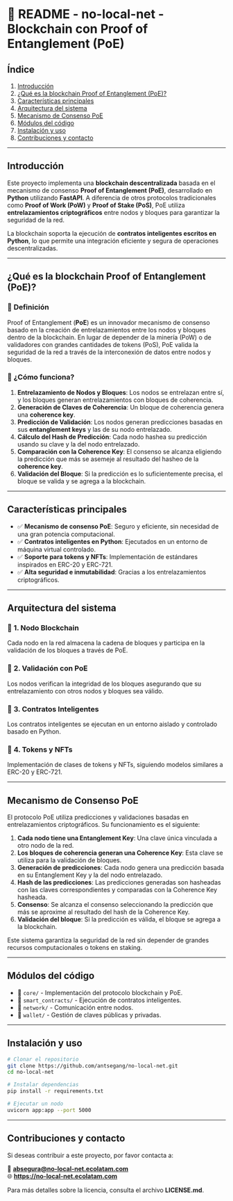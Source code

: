 # 📖 **README - no-local-net - Blockchain con Proof of Entanglement (PoE)**

## **Índice**
1. [Introducción](#introducción)
2. [¿Qué es la blockchain Proof of Entanglement (PoE)?](#qué-es-la-blockchain-proof-of-entanglement-poe)
3. [Características principales](#características-principales)
4. [Arquitectura del sistema](#arquitectura-del-sistema)
5. [Mecanismo de Consenso PoE](#mecanismo-de-consenso-poe)
6. [Módulos del código](#módulos-del-código)
7. [Instalación y uso](#instalación-y-uso)
8. [Contribuciones y contacto](#contribuciones-y-contacto)

---

## **Introducción**

Este proyecto implementa una **blockchain descentralizada** basada en el mecanismo de consenso **Proof of Entanglement (PoE)**, desarrollado en **Python** utilizando **FastAPI**. A diferencia de otros protocolos tradicionales como **Proof of Work (PoW)** y **Proof of Stake (PoS)**, PoE utiliza **entrelazamientos criptográficos** entre nodos y bloques para garantizar la seguridad de la red.

La blockchain soporta la ejecución de **contratos inteligentes escritos en Python**, lo que permite una integración eficiente y segura de operaciones descentralizadas.

---

## **¿Qué es la blockchain Proof of Entanglement (PoE)?**

### 🔹 **Definición**

Proof of Entanglement (**PoE**) es un innovador mecanismo de consenso basado en la creación de entrelazamientos entre los nodos y bloques dentro de la blockchain. En lugar de depender de la minería (PoW) o de validadores con grandes cantidades de tokens (PoS), PoE valida la seguridad de la red a través de la interconexión de datos entre nodos y bloques.

### 🔹 **¿Cómo funciona?**

1. **Entrelazamiento de Nodos y Bloques**: Los nodos se entrelazan entre sí, y los bloques generan entrelazamientos con bloques de coherencia.
2. **Generación de Claves de Coherencia**: Un bloque de coherencia genera una **coherence key**.
3. **Predicción de Validación**: Los nodos generan predicciones basadas en sus **entanglement keys** y las de su nodo entrelazado.
4. **Cálculo del Hash de Predicción**: Cada nodo hashea su predicción usando su clave y la del nodo entrelazado.
5. **Comparación con la Coherence Key**: El consenso se alcanza eligiendo la predicción que más se asemeje al resultado del hasheo de la **coherence key**.
6. **Validación del Bloque**: Si la predicción es lo suficientemente precisa, el bloque se valida y se agrega a la blockchain.

---

## **Características principales**

- ✅ **Mecanismo de consenso PoE**: Seguro y eficiente, sin necesidad de una gran potencia computacional.
- ✅ **Contratos inteligentes en Python**: Ejecutados en un entorno de máquina virtual controlado.
- ✅ **Soporte para tokens y NFTs**: Implementación de estándares inspirados en ERC-20 y ERC-721.
- ✅ **Alta seguridad e inmutabilidad**: Gracias a los entrelazamientos criptográficos.

---

## **Arquitectura del sistema**

### 📌 **1. Nodo Blockchain**
Cada nodo en la red almacena la cadena de bloques y participa en la validación de los bloques a través de PoE.

### 📌 **2. Validación con PoE**
Los nodos verifican la integridad de los bloques asegurando que su entrelazamiento con otros nodos y bloques sea válido.

### 📌 **3. Contratos Inteligentes**
Los contratos inteligentes se ejecutan en un entorno aislado y controlado basado en Python.

### 📌 **4. Tokens y NFTs**
Implementación de clases de tokens y NFTs, siguiendo modelos similares a ERC-20 y ERC-721.

---

## **Mecanismo de Consenso PoE**

El protocolo PoE utiliza predicciones y validaciones basadas en entrelazamientos criptográficos. Su funcionamiento es el siguiente:

1. **Cada nodo tiene una Entanglement Key**: Una clave única vinculada a otro nodo de la red.
2. **Los bloques de coherencia generan una Coherence Key**: Esta clave se utiliza para la validación de bloques.
3. **Generación de predicciones**: Cada nodo genera una predicción basada en su Entanglement Key y la del nodo entrelazado.
4. **Hash de las predicciones**: Las predicciones generadas son hasheadas con las claves correspondientes y comparadas con la Coherence Key hasheada.
5. **Consenso**: Se alcanza el consenso seleccionando la predicción que más se aproxime al resultado del hash de la Coherence Key.
6. **Validación del bloque**: Si la predicción es válida, el bloque se agrega a la blockchain.

Este sistema garantiza la seguridad de la red sin depender de grandes recursos computacionales o tokens en staking.

---

## **Módulos del código**

- 📂 `core/` - Implementación del protocolo blockchain y PoE.
- 📂 `smart_contracts/` - Ejecución de contratos inteligentes.
- 📂 `network/` - Comunicación entre nodos.
- 📂 `wallet/` - Gestión de claves públicas y privadas.

---

## **Instalación y uso**

```bash
# Clonar el repositorio
git clone https://github.com/antsegang/no-local-net.git
cd no-local-net

# Instalar dependencias
pip install -r requirements.txt

# Ejecutar un nodo
uvicorn app:app --port 5000
```

---

## **Contribuciones y contacto**

Si deseas contribuir a este proyecto, por favor contacta a:

📧 **absegura@no-local-net.ecolatam.com**  
🌐 **https://no-local-net.ecolatam.com**

Para más detalles sobre la licencia, consulta el archivo **LICENSE.md**.